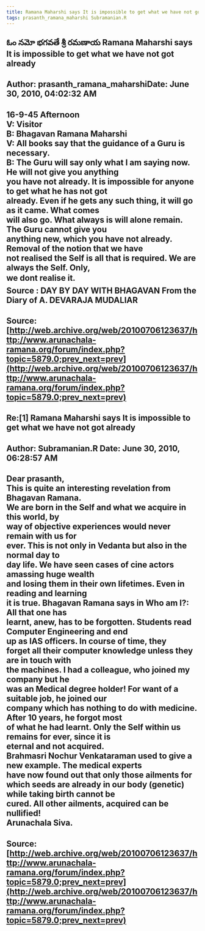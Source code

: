 ```yaml
--- 
title: Ramana Maharshi says It is impossible to get what we have not got already   
tags: prasanth_ramana_maharshi Subramanian.R  
---  
```

## ఓం నమో భగవతే శ్రీ రమణాయ Ramana Maharshi says It is impossible to get what we have not got already  
Author: prasanth_ramana_maharshiDate: June 30, 2010, 04:02:32 AM  
---  
16-9-45 Afternoon   
V: Visitor   
B: Bhagavan Ramana Maharshi   
V: All books say that the guidance of a Guru is necessary.   
B: The Guru will say only what I am saying now. He will not give you anything  
you have not already. **It is impossible for anyone to get what he has not got  
already. Even if he gets any such thing, it will go as it came.** What comes  
will also go. What always is will alone remain. The Guru cannot give you  
anything new, which you have not already. **Removal of the notion that we have  
not realised the Self is all that is required.** We are always the Self. Only,  
we dont realise it.   
 **Source** : DAY BY DAY WITH BHAGAVAN From the Diary of A. DEVARAJA MUDALIAR
 ---  
Source:[http://web.archive.org/web/20100706123637/http://www.arunachala-ramana.org/forum/index.php?topic=5879.0;prev_next=prev](http://web.archive.org/web/20100706123637/http://www.arunachala-ramana.org/forum/index.php?topic=5879.0;prev_next=prev)   
---  

## Re:[1] Ramana Maharshi says It is impossible to get what we have not got already  
Author: Subramanian.R       Date: June 30, 2010, 06:28:57 AM  
---  
Dear prasanth,   
This is quite an interesting revelation from Bhagavan Ramana.   
We are born in the Self and what we acquire in this world, by   
way of objective experiences would never remain with us for   
ever. This is not only in Vedanta but also in the normal day to   
day life. We have seen cases of cine actors amassing huge wealth   
and losing them in their own lifetimes. Even in reading and learning   
it is true. Bhagavan Ramana says in Who am I?: All that one has   
learnt, anew, has to be forgotten. Students read Computer Engineering and end  
up as IAS officers. In course of time, they   
forget all their computer knowledge unless they are in touch with   
the machines. I had a colleague, who joined my company but he   
was an Medical degree holder! For want of a suitable job, he joined our  
company which has nothing to do with medicine. After 10 years, he forgot most  
of what he had learnt. Only the Self within us remains for ever, since it is  
eternal and not acquired.   
Brahmasri Nochur Venkataraman used to give a new example. The medical experts  
have now found out that only those ailments for   
which seeds are already in our body (genetic) while taking birth cannot be  
cured. All other ailments, acquired can be nullified!   
Arunachala Siva.
 ---  
Source:[http://web.archive.org/web/20100706123637/http://www.arunachala-ramana.org/forum/index.php?topic=5879.0;prev_next=prev](http://web.archive.org/web/20100706123637/http://www.arunachala-ramana.org/forum/index.php?topic=5879.0;prev_next=prev)   
---  

